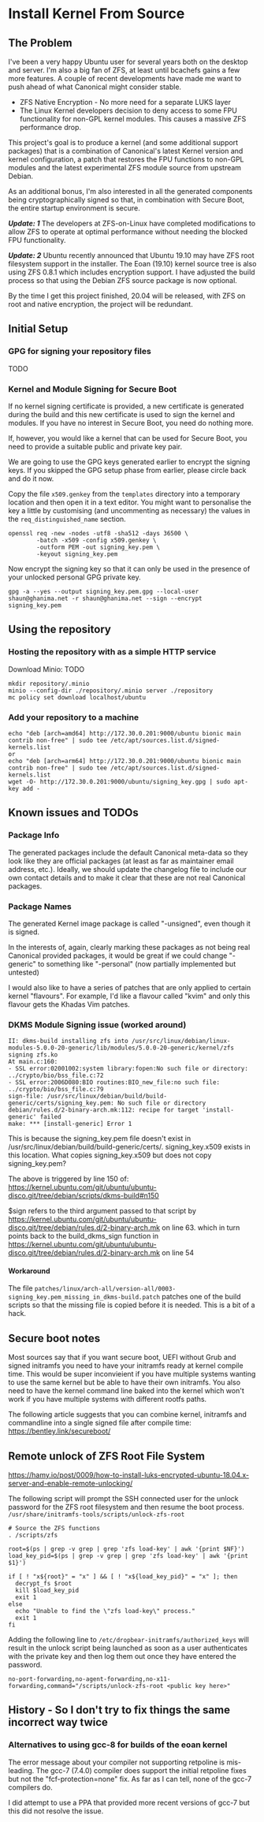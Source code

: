 # Install Kernel From Source
## The Problem
I've been a very happy Ubuntu user for several years both on the desktop and
server.  I'm also a big fan of ZFS, at least until bcachefs gains a few more
features.  A couple of recent developments have made me want to push ahead of
what Canonical might consider stable.
* ZFS Native Encryption - No more need for a separate LUKS layer
* The Linux Kernel developers decision to deny access to some FPU functionality
  for non-GPL kernel modules.  This causes a massive ZFS performance drop.

This project's goal is to produce a kernel (and some additional support
packages) that is a combination of Canonical's latest Kernel version and kernel
configuration, a patch that restores the FPU functions to non-GPL modules and
the latest experimental ZFS module source from upstream Debian.

As an additional bonus, I'm also interested in all the generated components
being cryptographically signed so that, in combination with Secure Boot, the
entire startup environment is secure.

***Update: 1*** The developers at ZFS-on-Linux have completed modifications to
allow ZFS to operate at optimal performance without needing the blocked FPU
functionality.

***Update: 2*** Ubuntu recently announced that Ubuntu 19.10 may have ZFS root
filesystem support in the installer.  The Eoan (19.10) kernel source tree is
also using ZFS 0.8.1 which includes encryption support.  I have adjusted the
build process so that using the Debian ZFS source package is now optional.

By the time I get this project finished, 20.04 will be released, with ZFS on
root and native encryption, the project will be redundant.

## Initial Setup
### GPG for signing your repository files
TODO

### Kernel and Module Signing for Secure Boot
If no kernel signing certificate is provided, a new certificate is generated
during the build and this new certificate is used to sign the kernel and
modules.  If you have no interest in Secure Boot, you need do nothing more.

If, however, you would like a kernel that can be used for Secure Boot, you need
to provide a suitable public and private key pair.

We are going to use the GPG keys generated earlier to encrypt the signing keys.
If you skipped the GPG setup phase from earlier, please circle back and do it
now.

Copy the file `x509.genkey` from the `templates` directory into a temporary
location and then open it in a text editor.  You might want to personalise the
key a little by customising (and uncommenting as necessary) the values in the
`req_distinguished_name` section.

```
openssl req -new -nodes -utf8 -sha512 -days 36500 \
		-batch -x509 -config x509.genkey \
		-outform PEM -out signing_key.pem \
		-keyout signing_key.pem
```

Now encrypt the signing key so that it can only be used in the presence of your
unlocked personal GPG private key.

```
gpg -a --yes --output signing_key.pem.gpg --local-user shaun@ghanima.net -r shaun@ghanima.net --sign --encrypt signing_key.pem
```

## Using the repository
### Hosting the repository with as a simple HTTP service
Download Minio: TODO
```
mkdir repository/.minio
minio --config-dir ./repository/.minio server ./repository
mc policy set download localhost/ubuntu
```

### Add your repository to a machine
```
echo "deb [arch=amd64] http://172.30.0.201:9000/ubuntu bionic main contrib non-free" | sudo tee /etc/apt/sources.list.d/signed-kernels.list
or
echo "deb [arch=arm64] http://172.30.0.201:9000/ubuntu bionic main contrib non-free" | sudo tee /etc/apt/sources.list.d/signed-kernels.list
wget -O- http://172.30.0.201:9000/ubuntu/signing_key.gpg | sudo apt-key add -
```

## Known issues and TODOs
### Package Info
The generated packages include the default Canonical meta-data so they look like
they are official packages (at least as far as maintainer email address, etc.).
Ideally, we should update the changelog file to include our own contact details
and to make it clear that these are not real Canonical packages.

### Package Names
The generated Kernel image package is called "-unsigned", even though it is
signed.

In the interests of, again, clearly marking these packages as not being
real Canonical provided packages, it would be great if we could change
"-generic" to something like "-personal" (now partially implemented but
untested)

I would also like to have a series of patches that are only applied to certain
kernel "flavours".  For example, I'd like a flavour called "kvim" and only this
flavour gets the Khadas Vim patches.

### DKMS Module Signing issue (worked around)
```
II: dkms-build installing zfs into /usr/src/linux/debian/linux-modules-5.0.0-20-generic/lib/modules/5.0.0-20-generic/kernel/zfs
signing zfs.ko
At main.c:160:
- SSL error:02001002:system library:fopen:No such file or directory: ../crypto/bio/bss_file.c:72
- SSL error:2006D080:BIO routines:BIO_new_file:no such file: ../crypto/bio/bss_file.c:79
sign-file: /usr/src/linux/debian/build/build-generic/certs/signing_key.pem: No such file or directory
debian/rules.d/2-binary-arch.mk:112: recipe for target 'install-generic' failed
make: *** [install-generic] Error 1
```
This is because the signing_key.pem file doesn't exist in /usr/src/linux/debian/build/build-generic/certs/.
signing_key.x509 exists in this location.  What copies signing_key.x509 but does
not copy signing_key.pem?

The above is triggered by line 150 of: https://kernel.ubuntu.com/git/ubuntu/ubuntu-disco.git/tree/debian/scripts/dkms-build#n150

$sign refers to the third argument passed to that script by https://kernel.ubuntu.com/git/ubuntu/ubuntu-disco.git/tree/debian/rules.d/2-binary-arch.mk
on line 63. which in turn points back to the build_dkms_sign function in https://kernel.ubuntu.com/git/ubuntu/ubuntu-disco.git/tree/debian/rules.d/2-binary-arch.mk
on line 54

#### Workaround
The file `patches/linux/arch-all/version-all/0003-signing_key.pem_missing_in_dkms-build.patch`
patches one of the build scripts so that the missing file is copied before it is
needed.  This is a bit of a hack.

## Secure boot notes
Most sources say that if you want secure boot, UEFI without Grub and signed
initramfs you need to have your initramfs ready at kernel compile time.  This
would be super inconvieient if you have multiple systems wanting to use the same
kernel but be able to have their own initramfs.  You also need to have the
kernel command line baked into the kernel which won't work if you have multiple
systems with different rootfs paths.

The following article suggests that you can combine kernel, initramfs and
commandline into a single signed file after compile time:
https://bentley.link/secureboot/

## Remote unlock of ZFS Root File System

https://hamy.io/post/0009/how-to-install-luks-encrypted-ubuntu-18.04.x-server-and-enable-remote-unlocking/

The following script will prompt the SSH connected user for the unlock password
for the ZFS root filesystem and then resume the boot process.
`/usr/share/initramfs-tools/scripts/unlock-zfs-root`
```
# Source the ZFS functions
. /scripts/zfs

root=$(ps | grep -v grep | grep 'zfs load-key' | awk '{print $NF}')
load_key_pid=$(ps | grep -v grep | grep 'zfs load-key' | awk '{print $1}')

if [ ! "x${root}" = "x" ] && [ ! "x${load_key_pid}" = "x" ]; then
  decrypt_fs $root
  kill $load_key_pid
  exit 1
else
  echo "Unable to find the \"zfs load-key\" process."
  exit 1
fi
```

Adding the following line to `/etc/dropbear-initramfs/authorized_keys` will
result in the unlock script being launched as soon as a user authenticates with
the private key and then log them out once they have entered the password.
```
no-port-forwarding,no-agent-forwarding,no-x11-forwarding,command="/scripts/unlock-zfs-root <public key here>"
```

## History - So I don't try to fix things the same incorrect way twice
### Alternatives to using gcc-8 for builds of the eoan kernel
The error message about your compiler not supporting retpoline is mis-leading.
The gcc-7 (7.4.0) compiler does support the initial retpoline fixes but not the
"fcf-protection=none" fix.  As far as I can tell, none of the gcc-7 compilers
do.

I did attempt to use a PPA that provided more recent versions of gcc-7 but this
did not resolve the issue.
